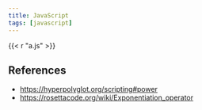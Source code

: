 ```yaml
---
title: JavaScript
tags: [javascript]
---
```


{{< r "a.js" >}}

## References

- <https://hyperpolyglot.org/scripting#power>
- <https://rosettacode.org/wiki/Exponentiation_operator>
